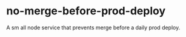 # no-merge-before-prod-deploy
A sm all node service that prevents merge before a daily prod deploy.
